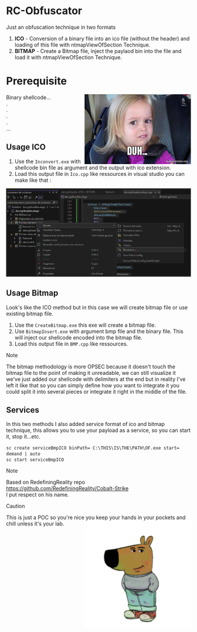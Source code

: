 # RC-Obfuscator  
Just an obfuscation technique in two formats  
1. **ICO** - Conversion of a binary file into an ico file (without the header) and loading of this file with ntmapViewOfSection Technique.  
2. **BITMAP** - Create a Bitmap file, inject the paylaod bin into the file and load it with ntmapViewOfSection Technique.  

# Prerequisite
Binary shellcode...<img src="./Images/duh.jpg" align="right" width="290" height="190" />  
.  
.  
.  
.  
...   

## Usage ICO  
1. Use the `Inconvert.exe` with shellcode bin file as argument and the output with ico extension.
2. Load this output file in `Ico.cpp` like ressources in visual studio you can make like that :
<p align="center">
  <img src="./Images/VS-RC.png" alt="sheeshhh" />
</p>  

## Usage Bitmap
Look's like the ICO method but in this case we will create bitmap file or use existing bitmap file.  
1. Use the `CreateBitmap.exe` this exe will create a bitmap file.
2. Use `BitmapInsert.exe` with argument bmp file and the binary file. This will inject our shellcode encoded into the bitmap file.
3. Load this output file in `BMP.cpp`  like ressources.

> [!NOTE]  
> The bitmap methodology is more OPSEC because it doesn't touch the bitmap file to the point of making it unreadable, we can still visualize it we've just added our shellcode with delimiters at the end but in reality I've left it like that so you can simply define how you want to integrate it you could split it into several pieces or integrate it right in the middle of the file.


## Services  
In this two methods I also added service format of ico and bitmap technique, this allows you to use your payload as a service, so you can start it, stop it...etc.  
```exemple
sc create serviceBmpICO binPath= C:\THIS\IS\THE\PATH\OF.exe start= demand | auto
sc start serviceBmpICO
```
> [!NOTE] 
> Based on RedefiningReality repo https://github.com/RedefiningReality/Cobalt-Strike  
> I put respect on his name.  


> [!CAUTION] 
> This is just a POC so you're nice you keep your hands in your pockets and chill unless it's your lab. <img src="./Images/chill-guy.gif" align="right" width="290" height="290" />  

